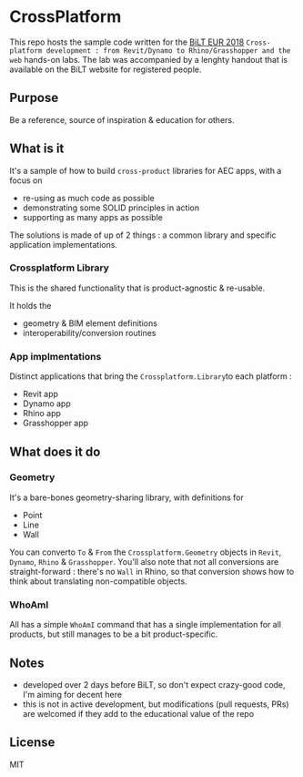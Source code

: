 # CrossPlatform

This repo hosts the sample code written for the [BiLT EUR 2018](https://www.rtcevents.com/bilt/eur18/) `Cross-platform development : from Revit/Dynamo to Rhino/Grasshopper and the web` hands-on labs.
The lab was accompanied by a lenghty handout that is available on the BiLT website for registered people.

## Purpose

Be a reference, source of inspiration & education for others. 

## What is it

It's a sample of how to build `cross-product` libraries for AEC apps, with a focus on
- re-using as much code as possible
- demonstrating some SOLID principles in action
- supporting as many apps as possible

The solutions is made of up of 2 things : a common library and specific application implementations.

### Crossplatform Library
This is the shared functionality that is product-agnostic & re-usable.

It holds the 
- geometry & BIM element definitions
- interoperability/conversion routines

### App implmentations
Distinct applications that bring the `Crossplatform.Library`to each platform :
- Revit app
- Dynamo app
- Rhino app
- Grasshopper app

## What does it do

### Geometry
It's a bare-bones geometry-sharing library, with definitions for
- Point
- Line
- Wall

You can converto `To` & `From` the `Crossplatform.Geometry` objects in `Revit`, `Dynamo`, `Rhino` & `Grasshopper`.
You'll also note that not all conversions are straight-forward : there's no `Wall` in Rhino, so that conversion shows how to think about translating non-compatible objects.

### WhoAmI
All has a simple `WhoAmI` command that has a single implementation for all products, but still manages to be a bit product-specific.

## Notes

- developed over 2 days before BiLT, so don't expect crazy-good code, I'm aiming for decent here
- this is not in active development, but modifications (pull requests, PRs) are welcomed if they add to the educational value of the repo

## License
MIT
